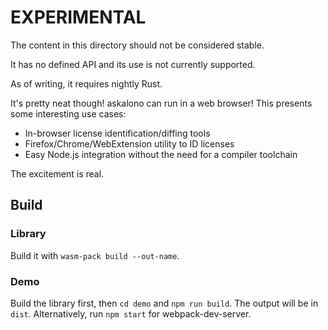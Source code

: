 # EXPERIMENTAL

The content in this directory should not be considered stable.

It has no defined API and its use is not currently supported.

As of writing, it requires nightly Rust.

It's pretty neat though! askalono can run in a web browser! This presents some
interesting use cases:

* In-browser license identification/diffing tools
* Firefox/Chrome/WebExtension utility to ID licenses
* Easy Node.js integration without the need for a compiler toolchain

The excitement is real.

## Build

### Library

Build it with `wasm-pack build --out-name`.

### Demo

Build the library first, then `cd demo` and `npm run build`. The output will be in `dist`. Alternatively, run `npm start` for webpack-dev-server.